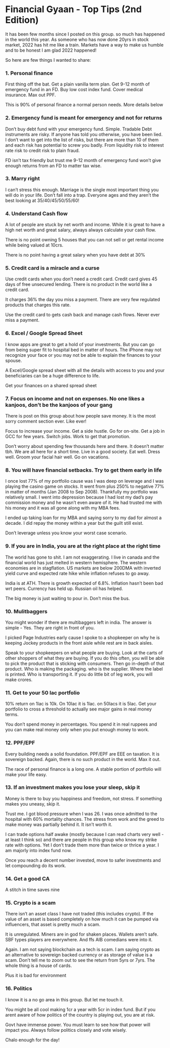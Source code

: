 # Financial Gyaan - Top Tips (2nd Edition)

<!-- This is revised post to be created
https://www.facebook.com/groups/asanideasforwealth/posts/8358643037539849/
-->

It has been few months since I posted on this group. so much has happened in the world this year. As someone who has now done 20yrs in stock market, 2022 has hit me like a train. Markets have a way to make us humble and to be honest I am glad 2022 happened! 

So here are few things I wanted to share: 

### 1. Personal finance 
First thing off the bat. Get a plain vanilla term plan. Get 9-12 month of emergency fund in an FD. Buy low cost index fund. Cover medical insurance. Max out PPF. 

This is 90% of personal finance a normal person needs. More details below

### 2. Emergency fund is meant for emergency and not for returns
Don’t buy debt fund with your emergency fund. Simple. Tradable Debt instruments are risky. If anyone has told you otherwise, you have been lied. I don’t want to get into the list of risks, but there are more than 10 of them and each risk has potential to screw you badly. From liquidity risk to interest rate risk to credit risk to plain fraud. 

FD isn’t tax friendly but trust me 9-12 month of emergency fund won’t give enough returns from an FD to matter tax wise. 

### 3. Marry right 
I can’t stress this enough. Marriage is the single most important thing you will do in your life. Don’t fall into a trap. Everyone ages and they aren’t the best looking at 35/40/45/50/55/60! 

### 4. Understand Cash flow
A lot of people are stuck by net worth and income. While it is great to have a high net worth and great salary, always always calculate your cash flow. 

There is no point owning 5 houses that you can not sell or get rental income while being valued at 10crs. 

There is no point having a great salary when you have debt at 30%

### 5. Credit card is a miracle and a curse 
Use credit cards when you don’t need a credit card. Credit card gives 45 days of free unsecured lending. There is no product in the world like a credit card. 

It charges 36% the day you miss a payment. There are very few regulated products that charges this rate. 

Use the credit card to gets cash back and manage cash flows. Never ever miss a payment. 

### 6. Excel / Google Spread Sheet 
I know apps are great to get a hold of your investments. But you can go from being super fit to hospital bed in matter of hours. The iPhone may not recognize your face or you may not be able to explain the finances to your spouse. 

A Excel/Google spread sheet with all the details with access to you and your beneficiaries can be a huge difference to life. 

Get your finances on a shared spread sheet 

### 7. Focus on income and not on expenses. No one likes a kanjoos, don’t be the kanjoos of your gang
There is post on this group about how people save money. It is the most sorry comment section ever. Like ever! 

Focus to increase your income. Get a side hustle. Go for on-site. Get a job in GCC for few years. Switch jobs. Work to get that promotion. 

Don’t worry about spending few thousands here and there. It doesn’t matter tbh. We are all here for a short time. Live in a good society. Eat well. Dress well. Groom your facial hair well. Go on vacations. 

### 8. You will have financial setbacks. Try to get them early in life 
I once lost 77% of my portfolio cause was I was deep on leverage and I was playing the casino game on stocks. It went from plus 250% to negative 77% in matter of months (Jan 2008 to Sep 2008). Thankfully my portfolio was relatively small. I went into depression because I had lost my dad’s pay commission money and he wasn’t even aware of it. He had trusted me with his money and it was all gone along with my MBA fees. 

I ended up taking loan for my MBA and saying sorry to my dad for almost a decade. I did repay the money within a year but the guilt still exist. 

Don’t leverage unless you know your worst case scenario. 

### 9. If you are in India, you are at the right place at the right time 
The world has gone to shit. I am not exaggerating. I live in canada and the financial world has just melted in western hemisphere. The western economies are in stagflation. US markets are below 200DMA with inverted yield curve and expected rate hike while inflation refuses to go away. 

India is at ATH. There is growth expected of 6.8%. Inflation hasn’t been bad wrt peers. Currency has held up. Russian oil has helped. 

The big money is just waiting to pour in. Don’t miss the bus. 

### 10. Mulitbaggers 
You might wonder if there are multibaggers left in india. The answer is simple - Yes. They are right in front of you. 

I picked Page Industries early cause I spoke to a shopkeeper on why he is keeping Jockey products in the front aisle while rest are in back aisles. 

Speak to your shopkeepers on what people are buying. Look at the carts of other shoppers of what they are buying. If you do this often, you will be able to pick the product that is sticking with consumers. Then go in-depth of that product. Who is making the packaging. who is the supplier. Where the label is printed. Who is transporting it. If you do little bit of leg work, you will make crores. 

### 11. Get to your 50 lac portfolio 
10% return on 1lac is 10k. On 10lac it is 1lac. on 50lacs it is 5lac. Get your portfolio to cross a threshold to actually see major gains in real money terms. 

You don’t spend money in percentages. You spend it in real ruppees and you can make real money only when you put enough money to work. 

### 12. PPF/EPF 
Every building needs a solid foundation. PPF/EPF are EEE on taxation. It is sovereign backed. Again, there is no such product in the world. Max it out. 

The race of personal finance is a long one. A stable portion of portfolio will make your life easy. 

### 13. If an investment makes you lose your sleep, skip it 
Money is there to buy you happiness and freedom, not stress. If something makes you uneasy, skip it. 

Trust me. I got blood pressure when I was 26. I was once admitted to the hospital with 60% mortality chances. The stress from work and the greed to make money was
partially behind it. It isn’t worth it. 

I can trade options half awake (mostly because I can read charts very well - at least I think so) and there are people in this group who know my strike rate with options. Yet I don’t trade them more than twice or thrice a year. I am majorly into index fund now. 

Once you reach a decent number invested, move to safer investments and let compounding do its work. 

### 14. Get a good CA
A stitch in time saves nine

### 15. Crypto is a scam
There isn’t an asset class I have not traded (this includes crypto). If the value of an asset is based completely on how much it can be pumped via influencers, that asset is pretty much a scam. 

It is unregulated. Miners are in god for shaken places. Wallets aren’t safe. SBF types players are everywhere. And ffs AIB comedians were into it. 

Again. I am not saying blockchain as a tech is scam. I am saying crypto as an alternative to sovereign backed currency or as storage of value is a scam. Don’t tell me to zoom out to see the return from 5yrs or 7yrs. The whole thing is a house of cards. 

Plus it is bad for environment 

### 16. Politics 
I know it is a no go area in this group. But let me touch it. 

You might be all cool making 1cr a year with 5cr in index fund. But if you arent aware of how politics of the country is playing out, you are at risk. 

Govt have immense power. You must learn to see how that power will impact you. Always follow politics closely and vote wisely. 

Chalo enough for the day!

